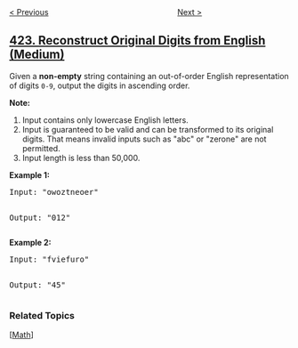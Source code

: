 <!--|This file generated by command(leetcode description); DO NOT EDIT.    |-->
<!--+----------------------------------------------------------------------+-->
<!--|@author    openset <openset.wang@gmail.com>                           |-->
<!--|@link      https://github.com/openset                                 |-->
<!--|@home      https://github.com/tonymontaro/leetcode-hints                        |-->
<!--+----------------------------------------------------------------------+-->

[< Previous](https://github.com/tonymontaro/leetcode-hints/tree/master/problems/valid-word-square "Valid Word Square")
　　　　　　　　　　　　　　　　
[Next >](https://github.com/tonymontaro/leetcode-hints/tree/master/problems/longest-repeating-character-replacement "Longest Repeating Character Replacement")

## [423. Reconstruct Original Digits from English (Medium)](https://leetcode.com/problems/reconstruct-original-digits-from-english "从英文中重建数字")

<p>Given a <b>non-empty</b> string containing an out-of-order English representation of digits <code>0-9</code>, output the digits in ascending order.</p>

<p><b>Note:</b><br />
<ol>
<li>Input contains only lowercase English letters.</li>
<li>Input is guaranteed to be valid and can be transformed to its original digits. That means invalid inputs such as "abc" or "zerone" are not permitted.</li>
<li>Input length is less than 50,000.</li>
</ol>
</p>

<p><b>Example 1:</b><br />
<pre>
Input: "owoztneoer"

Output: "012"
</pre>
</p>

<p><b>Example 2:</b><br />
<pre>
Input: "fviefuro"

Output: "45"
</pre>
</p>

### Related Topics
  [[Math](https://github.com/tonymontaro/leetcode-hints/tree/master/tag/math/README.md)]
